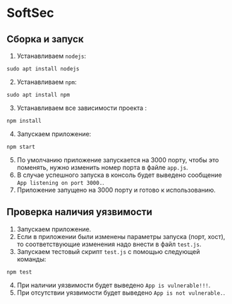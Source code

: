 # SoftSec

## Сборка и запуск

1. Устанавливаем `nodejs`:
```
sudo apt install nodejs
```

2. Устанавливаем `npm`:
```
sudo apt install npm
```

3. Устанавливаем все зависимости проекта :
```
npm install
```

4. Запускаем приложение:
```
npm start
```

5. По умолчанию приложение запускается на 3000 порту, чтобы это поменять, нужно изменить номер порта в файле `app.js`.
6. В случае успешного запуска в консоль будет выведено сообщение `App listening on port 3000.`.
7. Приложение запущено на 3000 порту и готово к использованию.

## Проверка наличия уязвимости

1. Запускаем приложение.
2. Если в приложении были изменены параметры запуска (порт, хост), то соответствующие изменения надо внести в файл `test.js`.
3. Запускаем тестовый скрипт `test.js` с помощью следующей команды:
```
npm test
```
4. При наличии уязвимости будет выведено `App is vulnerable!!!`.
5. При отсутствии уязвимости будет выведено `App is not vulnerable.`.